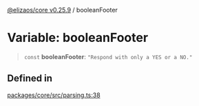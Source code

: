 [@elizaos/core v0.25.9](../index.md) / booleanFooter

# Variable: booleanFooter

> `const` **booleanFooter**: `"Respond with only a YES or a NO."`

## Defined in

[packages/core/src/parsing.ts:38](https://github.com/Shelpin/aeternalsv2/blob/main/packages/core/src/parsing.ts#L38)
